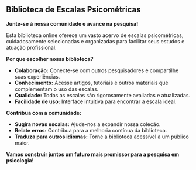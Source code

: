 ## Biblioteca de Escalas Psicométricas

**Junte-se à nossa comunidade e avance na pesquisa!**

Esta biblioteca online oferece um vasto acervo de escalas psicométricas, cuidadosamente selecionadas e organizadas para facilitar seus estudos e atuação profissional. 

**Por que escolher nossa biblioteca?**

* **Colaboração:** Conecte-se com outros pesquisadores e compartilhe suas experiências.
* **Conhecimento:** Acesse artigos, tutoriais e outros materiais que complementam o uso das escalas.
* **Qualidade:** Todas as escalas são rigorosamente avaliadas e atualizadas.
* **Facilidade de uso:** Interface intuitiva para encontrar a escala ideal.

**Contribua com a comunidade:**

* **Sugira novas escalas:** Ajude-nos a expandir nossa coleção.
* **Relate erros:** Contribua para a melhoria contínua da biblioteca.
* **Traduza para outros idiomas:** Torne a biblioteca acessível a um público maior.

**Vamos construir juntos um futuro mais promissor para a pesquisa em psicologia!**

